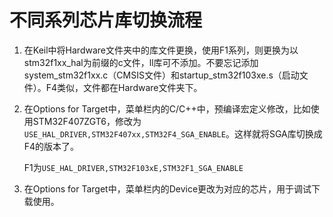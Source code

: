 # 不同系列芯片库切换流程

1. 在Keil中将Hardware文件夹中的库文件更换，使用F1系列，则更换为以stm32f1xx_hal为前缀的c文件，ll库可不添加。不要忘记添加system_stm32f1xx.c（CMSIS文件）和startup_stm32f103xe.s（启动文件）。F4类似，文件都在Hardware文件夹下。
2. 在Options for Target中，菜单栏内的C/C++中，预编译宏定义修改，比如使用STM32F407ZGT6，修改为`USE_HAL_DRIVER,STM32F407xx,STM32F4_SGA_ENABLE`。这样就将SGA库切换成F4的版本了。

    F1为`USE_HAL_DRIVER,STM32F103xE,STM32F1_SGA_ENABLE`
3. 在Options for Target中，菜单栏内的Device更改为对应的芯片，用于调试下载使用。

